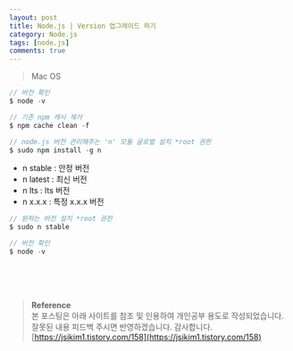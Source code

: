 ```yaml
---
layout: post
title: Node.js | Version 업그레이드 하기
category: Node.js
tags: [node.js]
comments: true
---
```


> Mac OS

```javascript
// 버전 확인
$ node -v
```

```javascript
// 기존 npm 캐시 제거
$ npm cache clean -f
```

```javascript
// node.js 버전 관리해주는 'n' 모듈 글로벌 설치 *root 권한
$ sudo npm install -g n
```

- n stable : 안정 버전
- n latest : 최신 버전
- n lts : lts 버전
- n x.x.x : 특정 x.x.x 버전

```javascript
// 원하는 버전 설치 *root 권한
$ sudo n stable
```

```javascript
// 버전 확인
$ node -v
```

<br>
<br>
<br>

> **Reference**  
> 본 포스팅은 아래 사이트를 참조 및 인용하여 개인공부 용도로 작성되었습니다.  
> 잘못된 내용 피드백 주시면 반영하겠습니다. 감사합니다.  
> [https://jsikim1.tistory.com/158](https://jsikim1.tistory.com/158)
